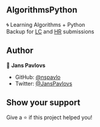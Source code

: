 ## AlgorithmsPython
🌀 Learning Algorithms + Python <BR>
Backup for [LC](https://leetcode.com/) and [HR](https://www.hackerrank.com/) submissions

## Author

👤 **Jans Pavlovs**

* GitHub: [@nspavlo](https://github.com/nspavlo)
* Twitter: [@JansPavlovs](https://twitter.com/JansPavlovs)

## Show your support

Give a ⭐️ if this project helped you!

